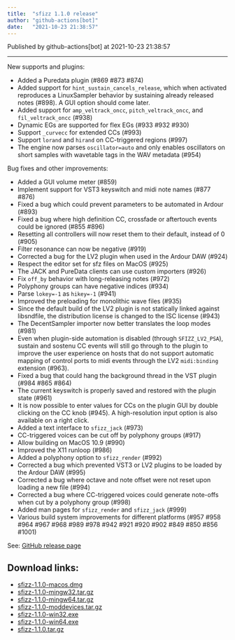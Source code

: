 ```yaml
---
title:  "sfizz 1.1.0 release"
author: "github-actions[bot]"
date:   "2021-10-23 21:38:57"
---
```

Published by github-actions[bot] at 2021-10-23 21:38:57

---
New supports and plugins:

- Added a Puredata plugin (#869 #873 #874)
- Added support for `hint_sustain_cancels_release`, which when activated reproduces a LinuxSampler behavior by sustaining already released notes (#898). A GUI option should come later.
- Added support for `amp_veltrack_oncc`, `pitch_veltrack_oncc`, and `fil_veltrack_oncc` (#938)
- Dynamic EGs are supported for flex EGs (#933 #932 #930)
- Support `_curvecc` for extended CCs (#993)
- Support `lorand` and `hirand` on CC-triggered regions (#997)
- The engine now parses `oscillator=auto` and only enables oscillators on short samples with wavetable tags in the WAV metadata (#954)

Bug fixes and other improvements:

- Added a GUI volume meter (#859)
- Implement support for VST3 keyswitch and midi note names (#877 #876)
- Fixed a bug which could prevent parameters to be automated in Ardour (#893)
- Fixed a bug where high definition CC, crossfade or aftertouch events could be ignored (#855 #896)
- Resetting all controllers will now reset them to their default, instead of 0 (#905)
- Filter resonance can now be negative (#919)
- Corrected a bug for the LV2 plugin when used in the Ardour DAW (#924)
- Respect the editor set for sfz files on MacOS (#925)
- The JACK and PureData clients can use custom importers (#926)
- Fix `off_by` behavior with long-releasing notes (#972)
- Polyphony groups can have negative indices (#934)
- Parse `lokey=-1` as `hikey=-1` (#941)
- Improved the preloading for monolithic wave files (#935)
- Since the default build of the LV2 plugin is not statically linked against libsndfile, the distribution license is changed to the ISC license (#943)
- The DecentSampler importer now better translates the loop modes (#981)
- Even when plugin-side automation is disabled (through `SFIZZ_LV2_PSA`), sustain and sostenu CC events will still go through to the plugin to improve the user experience on hosts that do not support automatic mapping of control ports to midi events through the LV2 `midi:binding` extension (#963).
- Fixed a bug that could hang the background thread in the VST plugin (#984 #865 #864)
- The current keyswitch is properly saved and restored with the plugin state (#961)
- It is now possible to enter values for CCs on the plugin GUI by double clicking on the CC knob (#945). A high-resolution input option is also available on a right click.
- Added a text interface to `sfizz_jack` (#973)
- CC-triggered voices can be cut off by polyphony groups (#917)
- Allow building on MacOS 10.9 (#990)
- Improved the X11 runloop (#986)
- Added a polyphony option to `sfizz_render` (#992)
- Corrected a bug which prevented VST3 or LV2 plugins to be loaded by the Ardour DAW (#995)
- Corrected a bug where octave and note offset were not reset upon loading a new file (#994)
- Corrected a bug where CC-triggered voices could generate note-offs when cut by a polyphony group (#998)
- Added man pages for `sfizz_render` and `sfizz_jack` (#999)
- Various build system improvements for different platforms (#957 #958 #964 #967 #968 #989 #978 #942 #921 #920 #902 #849 #850 #856 #1001)

See: [GitHub release page](https://github.com/sfztools/sfizz/releases/tag/1.1.0)

## Download links:

- [sfizz-1.1.0-macos.dmg](https://github.com/sfztools/sfizz/releases/download/1.1.0/sfizz-1.1.0-macos.dmg)
- [sfizz-1.1.0-mingw32.tar.gz](https://github.com/sfztools/sfizz/releases/download/1.1.0/sfizz-1.1.0-mingw32.tar.gz)
- [sfizz-1.1.0-mingw64.tar.gz](https://github.com/sfztools/sfizz/releases/download/1.1.0/sfizz-1.1.0-mingw64.tar.gz)
- [sfizz-1.1.0-moddevices.tar.gz](https://github.com/sfztools/sfizz/releases/download/1.1.0/sfizz-1.1.0-moddevices.tar.gz)
- [sfizz-1.1.0-win32.exe](https://github.com/sfztools/sfizz/releases/download/1.1.0/sfizz-1.1.0-win32.exe)
- [sfizz-1.1.0-win64.exe](https://github.com/sfztools/sfizz/releases/download/1.1.0/sfizz-1.1.0-win64.exe)
- [sfizz-1.1.0.tar.gz](https://github.com/sfztools/sfizz/releases/download/1.1.0/sfizz-1.1.0.tar.gz)
